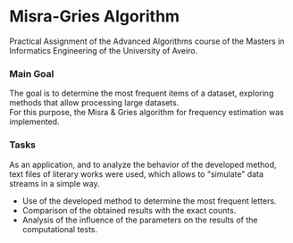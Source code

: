 # Misra-Gries Algorithm
Practical Assignment of the Advanced Algorithms course of the Masters in Informatics Engineering of the University of Aveiro.

### Main Goal
The goal is to determine the most frequent items of a dataset, exploring methods that allow processing large datasets. <br>
For this purpose, the Misra & Gries algorithm for frequency estimation was implemented.

### Tasks
As an application, and to analyze the behavior of the developed method, text files of literary works were used, which allows to "simulate" data streams in a simple way. <br>
- Use of the developed method to determine the most frequent letters.
- Comparison of the obtained results with the exact counts.
- Analysis of the influence of the parameters on the results of the computational tests.
